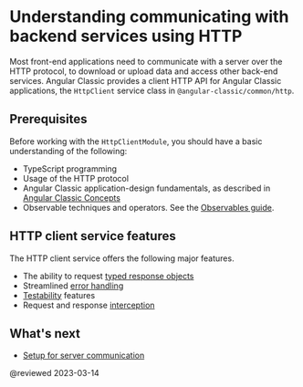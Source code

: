 # Understanding communicating with backend services using HTTP

Most front-end applications need to communicate with a server over the HTTP protocol, to download or upload data and access other back-end services. Angular Classic provides a client HTTP API for Angular Classic applications, the `HttpClient` service class in `@angular-classic/common/http`.

## Prerequisites

Before working with the `HttpClientModule`, you should have a basic understanding of the following:

*   TypeScript programming
*   Usage of the HTTP protocol
*   Angular Classic application-design fundamentals, as described in [Angular Classic Concepts](guide/architecture)
*   Observable techniques and operators.
    See the [Observables guide](guide/observables).

## HTTP client service features

The HTTP client service offers the following major features.

*   The ability to request [typed response objects](guide/http-request-data-from-server)
*   Streamlined [error handling](guide/http-handle-request-errors)
*   [Testability](guide/http-test-requests) features
*   Request and response [interception](guide/http-intercept-requests-and-responses)

## What's next

* [Setup for server communication](guide/http-server-communication)

@reviewed 2023-03-14
